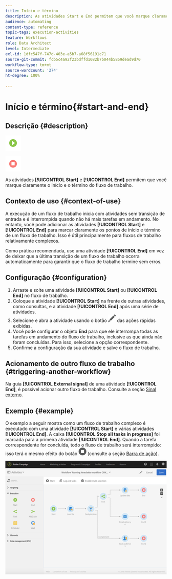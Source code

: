 ```yaml
---
title: Início e término
description: As atividades Start e End permitem que você marque claramente o início e o término do fluxo de trabalho.
audience: automating
content-type: reference
topic-tags: execution-activities
feature: Workflows
role: Data Architect
level: Intermediate
exl-id: 1dfc547f-747d-403e-a5b7-a68f56191c71
source-git-commit: fcb5c4a92f23bdffd1082b7b044b5859dead9d70
workflow-type: tm+mt
source-wordcount: '274'
ht-degree: 100%

---
```


# Início e término{#start-and-end}

## Descrição {#description}

![](assets/start.png)

![](assets/end.png)

As atividades **[!UICONTROL Start]** e **[!UICONTROL End]** permitem que você marque claramente o início e o término do fluxo de trabalho.

## Contexto de uso {#context-of-use}

A execução de um fluxo de trabalho inicia com atividades sem transição de entrada e é interrompida quando não há mais tarefas em andamento. No entanto, você pode adicionar as atividades **[!UICONTROL Start]** e **[!UICONTROL End]** para marcar claramente os pontos de início e término de um fluxo de trabalho. Isso é útil principalmente para fluxos de trabalho relativamente complexos.

Como prática recomendada, use uma atividade **[!UICONTROL End]** em vez de deixar que a última transição de um fluxo de trabalho ocorra automaticamente para garantir que o fluxo de trabalho termine sem erros.

## Configuração {#configuration}

1. Arraste e solte uma atividade **[!UICONTROL Start]** ou **[!UICONTROL End]** no fluxo de trabalho.
1. Coloque a atividade **[!UICONTROL Start]** na frente de outras atividades, como consultas, e a atividade **[!UICONTROL End]** após uma série de atividades.
1. Selecione e abra a atividade usando o botão ![](assets/edit_darkgrey-24px.png) das ações rápidas exibidas.
1. Você pode configurar o objeto **End** para que ele interrompa todas as tarefas em andamento do fluxo de trabalho, inclusive as que ainda não foram concluídas. Para isso, selecione a opção correspondente.
1. Confirme a configuração da sua atividade e salve o fluxo de trabalho.

## Acionamento de outro fluxo de trabalho {#triggering-another-workflow}

Na guia **[!UICONTROL External signal]** de uma atividade **[!UICONTROL End]**, é possível acionar outro fluxo de trabalho. Consulte a seção [Sinal externo](../../automating/using/external-signal.md).

## Exemplo {#example}

O exemplo a seguir mostra como um fluxo de trabalho complexo é executado com uma atividade **[!UICONTROL Start]** e várias atividades **[!UICONTROL End]**. A caixa **[!UICONTROL Stop all tasks in progress]** foi marcada para a primeira atividade **[!UICONTROL End]**. Quando a tarefa correspondente for concluída, todo o fluxo de trabalho será interrompido: isso terá o mesmo efeito do botão ![](assets/stop_darkgrey-24px.png) (consulte a seção [Barra de ação](../../automating/using/workflow-interface.md#action-bar)).

![](assets/wkf_start_end_example.png)
